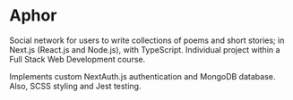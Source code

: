 # Aphor

Social network for users to write collections of poems and short stories; in Next.js (React.js and Node.js), with TypeScript. Individual project within a Full Stack Web Development course. 

Implements custom  NextAuth.js authentication and MongoDB database. Also, SCSS styling and Jest testing. 
